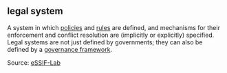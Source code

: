 ## legal system

<p class="c8"><span>A system in which </span><span class="c2"><a class="c3" href="#h.udts41hso4w4">policies</a></span><span>&nbsp;and </span><span class="c2"><a class="c3" href="#h.v7s575ulon74">rules</a></span><span>&nbsp;are defined, and mechanisms for their enforcement and conflict resolution are (implicitly or explicitly) specified. Legal systems are not just defined by governments; they can also be defined by a </span><span class="c2"><a class="c3" href="#h.2x05z0r097mn">governance framework</a></span><span>.</span></p><p class="c8"><span>Source: </span><span class="c2"><a class="c3" href="https://www.google.com/url?q=https://essif-lab.github.io/framework/docs/essifLab-glossary%23legal-system&amp;sa=D&amp;source=editors&amp;ust=1706779842743736&amp;usg=AOvVaw0z7KZfWbiWnJVqa6UcEkCt">eSSIF-Lab</a></span></p>

